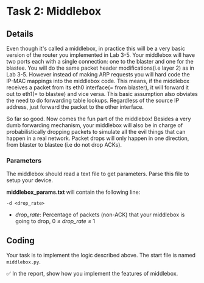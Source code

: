 # Task 2: Middlebox

## Details

Even though it's called a middlebox, in practice this will be a very basic version of the router you implemented in Lab 3-5. Your middlebox will have two ports each with a single connection: one to the blaster and one for the blastee. You will do the same packet header modifications\(i.e layer 2\) as in Lab 3-5. However instead of making ARP requests you will hard code the IP-MAC mappings into the middlebox code. This means, if the middlebox receives a packet from its eth0 interface\(= from blaster\), it will forward it out to eth1\(= to blastee\) and vice versa. This basic assumption also obviates the need to do forwarding table lookups. Regardless of the source IP address, just forward the packet to the other interface.

So far so good. Now comes the fun part of the middlebox! Besides a very dumb forwarding mechanism, your middlebox will also be in charge of probabilistically dropping packets to simulate all the evil things that can happen in a real network. Packet drops will only happen in one direction, from blaster to blastee \(i.e do not drop ACKs\).

### Parameters

The middlebox should read a text file to get parameters. Parse this file to setup your device.

**middlebox\_params.txt** will contain the following line:

```text
-d <drop_rate>
```

* _drop\_rate_: Percentage of packets \(non-ACK\) that your middlebox is going to drop, 0 ≤ _drop\_rate_ ≤ 1

## Coding

Your task is to implement the logic described above. The start file is named `middlebox.py`.

✅ In the report, show how you implement the features of middlebox.

